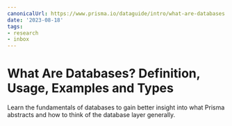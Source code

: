 ```yaml
---
canonicalUrl: https://www.prisma.io/dataguide/intro/what-are-databases
date: '2023-08-18'
tags:
- research
- inbox
---
```


# What Are Databases? Definition, Usage, Examples and Types

Learn the fundamentals of databases to gain better insight into what Prisma abstracts and how to think of the database layer generally.